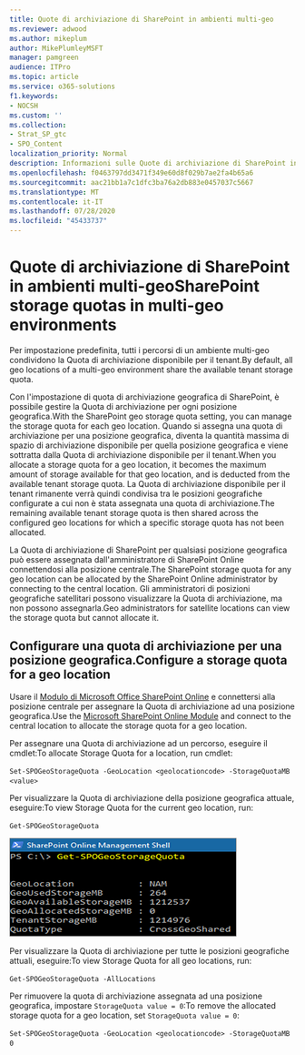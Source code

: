 ```yaml
---
title: Quote di archiviazione di SharePoint in ambienti multi-geo
ms.reviewer: adwood
ms.author: mikeplum
author: MikePlumleyMSFT
manager: pamgreen
audience: ITPro
ms.topic: article
ms.service: o365-solutions
f1.keywords:
- NOCSH
ms.custom: ''
ms.collection:
- Strat_SP_gtc
- SPO_Content
localization_priority: Normal
description: Informazioni sulle Quote di archiviazione di SharePoint in ambienti multi-geo.
ms.openlocfilehash: f0463797dd3471f349e60d8f029b7ae2fa4b65a6
ms.sourcegitcommit: aac21bb1a7c1dfc3ba76a2db883e0457037c5667
ms.translationtype: MT
ms.contentlocale: it-IT
ms.lasthandoff: 07/28/2020
ms.locfileid: "45433737"
---
```

# <a name="sharepoint-storage-quotas-in-multi-geo-environments"></a><span data-ttu-id="6111e-103">Quote di archiviazione di SharePoint in ambienti multi-geo</span><span class="sxs-lookup"><span data-stu-id="6111e-103">SharePoint storage quotas in multi-geo environments</span></span>

<span data-ttu-id="6111e-104">Per impostazione predefinita, tutti i percorsi di un ambiente multi-geo condividono la Quota di archiviazione disponibile per il tenant.</span><span class="sxs-lookup"><span data-stu-id="6111e-104">By default, all geo locations of a multi-geo environment share the available tenant storage quota.</span></span>

<span data-ttu-id="6111e-105">Con l'impostazione di quota di archiviazione geografica di SharePoint, è possibile gestire la Quota di archiviazione per ogni posizione geografica.</span><span class="sxs-lookup"><span data-stu-id="6111e-105">With the SharePoint geo storage quota setting, you can manage the storage quota for each geo location.</span></span> <span data-ttu-id="6111e-106">Quando si assegna una quota di archiviazione per una posizione geografica, diventa la quantità massima di spazio di archiviazione disponibile per quella posizione geografica e viene sottratta dalla Quota di archiviazione disponibile per il tenant.</span><span class="sxs-lookup"><span data-stu-id="6111e-106">When you allocate a storage quota for a geo location, it becomes the maximum amount of storage available for that geo location, and is deducted from the available tenant storage quota.</span></span> <span data-ttu-id="6111e-107">La Quota di archiviazione disponibile per il tenant rimanente verrà quindi condivisa tra le posizioni geografiche configurate a cui non è stata assegnata una quota di archiviazione.</span><span class="sxs-lookup"><span data-stu-id="6111e-107">The remaining available tenant storage quota is then shared across the configured geo locations for which a specific storage quota has not been allocated.</span></span>

<span data-ttu-id="6111e-108">La Quota di archiviazione di SharePoint per qualsiasi posizione geografica può essere assegnata dall'amministratore di SharePoint Online connettendosi alla posizione centrale.</span><span class="sxs-lookup"><span data-stu-id="6111e-108">The SharePoint storage quota for any geo location can be allocated by the SharePoint Online administrator by connecting to the central location.</span></span> <span data-ttu-id="6111e-109">Gli amministratori di posizioni geografiche satellitari possono visualizzare la Quota di archiviazione, ma non possono assegnarla.</span><span class="sxs-lookup"><span data-stu-id="6111e-109">Geo administrators for satellite locations can view the storage quota but cannot allocate it.</span></span>

## <a name="configure-a-storage-quota-for-a-geo-location"></a><span data-ttu-id="6111e-110">Configurare una quota di archiviazione per una posizione geografica.</span><span class="sxs-lookup"><span data-stu-id="6111e-110">Configure a storage quota for a geo location</span></span>

<span data-ttu-id="6111e-111">Usare il [Modulo di Microsoft Office SharePoint Online](https://www.microsoft.com/download/details.aspx?id=35588 ) e connettersi alla posizione centrale per assegnare la Quota di archiviazione ad una posizione geografica.</span><span class="sxs-lookup"><span data-stu-id="6111e-111">Use the [Microsoft SharePoint Online Module](https://www.microsoft.com/download/details.aspx?id=35588 ) and connect to the central location to allocate the storage quota for a geo location.</span></span> 

<span data-ttu-id="6111e-112">Per assegnare una Quota di archiviazione ad un percorso, eseguire il cmdlet:</span><span class="sxs-lookup"><span data-stu-id="6111e-112">To allocate Storage Quota for a location, run cmdlet:</span></span>

`Set-SPOGeoStorageQuota -GeoLocation <geolocationcode> -StorageQuotaMB <value>`

<span data-ttu-id="6111e-113">Per visualizzare la Quota di archiviazione della posizione geografica attuale, eseguire:</span><span class="sxs-lookup"><span data-stu-id="6111e-113">To view Storage Quota for the current geo location, run:</span></span>

`Get-SPOGeoStorageQuota`

![Schermata della finestra di PowerShell che mostra il cmdlet Get-SPOGeoStorageQuota](media/multi-geo-storage-quota.png)

<span data-ttu-id="6111e-115">Per visualizzare la Quota di archiviazione per tutte le posizioni geografiche attuali, eseguire:</span><span class="sxs-lookup"><span data-stu-id="6111e-115">To view Storage Quota for all geo locations, run:</span></span>

`Get-SPOGeoStorageQuota -AllLocations`

<span data-ttu-id="6111e-116">Per rimuovere la quota di archiviazione assegnata ad una posizione geografica, impostare `StorageQuota value = 0`:</span><span class="sxs-lookup"><span data-stu-id="6111e-116">To remove the allocated storage quota for a geo location, set `StorageQuota value = 0`:</span></span>

`Set-SPOGeoStorageQuota -GeoLocation <geolocationcode> -StorageQuotaMB 0`
